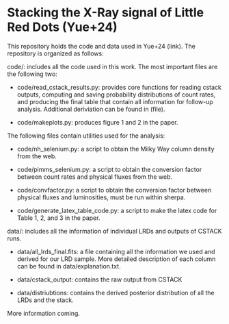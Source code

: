 # Stacking the X-Ray signal of Little Red Dots (Yue+24)

This repository holds the code and data used in Yue+24 (link). The repository is organized as follows:

code/: includes all the code used in this work. The most important files are the following two:

- code/read_cstack_results.py: provides core functions for reading cstack outputs, computing and saving probability distributions of count rates, and producing the final table that contain all information for follow-up analysis. Additional deriviation can be found in (file).

- code/makeplots.py: produces figure 1 and 2 in the paper.

The following files contain utilities used for the analysis:

- code/nh_selenium.py: a script to obtain the Milky Way column density from the web.

- code/pimms_selenium.py: a script to obtain the conversion factor between count rates and physical fluxes from the web.

- code/convfactor.py: a script to obtain the conversion factor between physical fluxes and luminosities, must be run within sherpa.

- code/generate_latex_table_code.py: a script to make the latex code for Table 1, 2, and 3 in the paper.

data/: includes all the information of individual LRDs and outputs of CSTACK runs.

- data/all_lrds_final.fits: a file containing all the information we used and derived for our LRD sample. More detailed description of each column can be found in data/explanation.txt.

- data/cstack_output: contains the raw output from CSTACK

- data/distriubtions: contains the derived posterior distribution of all the LRDs and the stack.


More information coming. 
